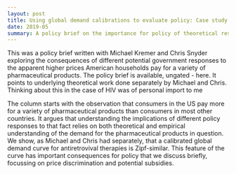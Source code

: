 ```yaml
---
layout: post
title: Using global demand calibrations to evaluate policy: Case study of HIV pharmaceuticals
date: 2019-05
summary: A policy brief on the importance for policy of theoretical research on the global demand curve for antiretrovival therapies for HIV. Written with Michael Kremer and Chris Snyder.
---
```


This was a policy brief written with Michael Kremer and Chris Snyder exploring the consequences of different potential government responses to the apparent higher prices American households pay for a variety of pharmaceutical products. The policy brief is available, ungated - here. It points to underlying theoretical work done separately by Michael and Chris. Thinking about this in the case of HIV was of personal import to me

The column starts with the observation that consumers in the US pay more for a variety of pharmaceutical products than consumers in most other countries. It argues that understanding the implications of different policy responses to that fact relies on both theoretical and empirical understanding of the demand for the pharmaceutical products in question. We show, as Michael and Chris had separately, that a calibrated global demand curve for antiretrovival therapies is Zipf-similar. This feature of the curve has important consequences for policy that we discuss briefly, focussing on price discrimination and potential subsidies.
